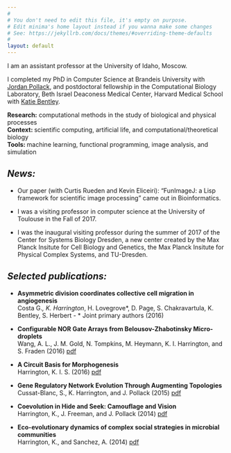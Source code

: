```yaml
---
#
# You don't need to edit this file, it's empty on purpose.
# Edit minima's home layout instead if you wanna make some changes
# See: https://jekyllrb.com/docs/themes/#overriding-theme-defaults
#
layout: default
---
```


I am an assistant professor at the University of Idaho, Moscow.

I completed my PhD in Computer Science at Brandeis University with <a href="http://www.jordanpollack.com">Jordan Pollack</a>, and postdoctoral fellowship in the Computational Biology Laboratory, Beth Israel Deaconess Medical Center, Harvard Medical School with <a href="http://cvbr.hms.harvard.edu/researchers/bentley.html">Katie Bentley</a>.

<b>Research:</b> computational methods in the study of biological and physical processes<br>
<b>Context: </b>scientific computing, artificial life, and computational/theoretical biology<br>
<b>Tools: </b>machine learning, functional programming, image analysis, and simulation<br>

## <i><b>News:</b></i>

- Our paper (with Curtis Rueden and Kevin Eliceiri): “FunImageJ: a Lisp framework for scientific image processing” came out in Bioinformatics.

- I was a visiting professor in computer science at the University of Toulouse in the Fall of 2017.

- I was the inaugural visiting professor during the summer of 2017 of the Center for Systems Biology Dresden, a new center created by the Max Planck Insitute for Cell Biology and Genetics, the Max Planck Insitute for Physical Complex Systems, and TU-Dresden.

## <i><b>Selected publications:</b></i>

- <b>Asymmetric division coordinates collective cell migration in angiogenesis</b><br>
Costa G.*, K. Harrington*, H. Lovegrove*, D. Page, S. Chakravartula, K. Bentley, S. Herbert - * Joint primary authors (2016)

- <b>Configurable NOR Gate Arrays from Belousov-Zhabotinsky Micro-droplets</b><br>
Wang, A. L., J. M. Gold, N. Tompkins, M. Heymann, K. I. Harrington, and S. Fraden (2016)
<a href="http://link.springer.com/article/10.1140/epjst/e2016-02622-y">pdf</a>

- <b>A Circuit Basis for Morphogenesis</b><br>
Harrington, K. I. S. (2016)
<a href="https://www.researchgate.net/profile/Kyle_Harrington/publication/282626334_A_circuit_basis_for_morphogenesis/links/57a4a4ff08aefe6167aee512.pdf?origin=publication_detail&amp;ev=pub_int_prw_xdl&amp;msrp=OKNteOV602r-QlWov12hqoa2H6ezb4Uo2Vyio4xR8RSvOVKIO-9Vea3JiGG-xr4frwVJsPk0u-I_IUHJsH4beg.VdqCqjQytVn8tx5jRI-Yvc72T6TkR4Cs6D2QSqvlOouqYOBfU0Uqy7qFPQ8w1FDVFEZMquSUZypuvOME39UiKg.dd2DtqXfSCz4zViOzRY4JCzZQrhxGa5xHBIOdcXimwQj1t0RrGsSyt6EeNlTnRRJ-ZX53qAdoB0qrMRegzSYiw">pdf</a>

- <b>Gene Regulatory Network Evolution Through Augmenting Topologies</b><br>
Cussat-Blanc, S., K. Harrington, and J. Pollack (2015)
<a href="http://oatao.univ-toulouse.fr/15414/1/cussat_15414.pdf">pdf</a>

- <b>Coevolution in Hide and Seek: Camouflage and Vision</b><br>
Harrington, K., J. Freeman, and J. Pollack (2014)
<a href="http://www.cs.brandeis.edu//~kyleh/HideAndSeek_alife14_submission_154.pdf">pdf</a>

- <b>Eco-evolutionary dynamics of complex social strategies in microbial communities</b><br>
Harrington, K., and Sanchez, A. (2014)
<a href="https://www.landesbioscience.com/journals/cib/2014CIB0011R.pdf">pdf</a>
